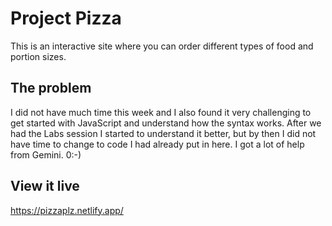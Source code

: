 # Project Pizza

This is an interactive site where you can order different types of food and portion sizes.


## The problem

I did not have much time this week and I also found it very challenging to get started with JavaScript and understand how the syntax works. After we had the Labs session I started to understand it better, but by then I did not have time to change to code I had already put in here. I got a lot of help from Gemini. 0:-)

## View it live

https://pizzaplz.netlify.app/